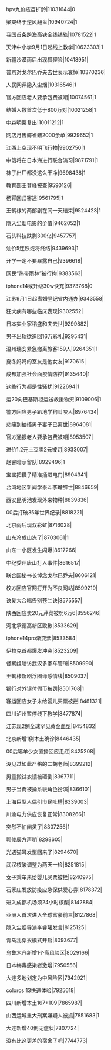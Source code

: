 hpv九价疫苗扩龄|11031644|0

梁爽终于逆风翻盘|10940724|1

我国首条跨海高铁全线铺轨|10781522|1

天津中小学9月1日起线上教学|10623303|1

新疆沙漠雨后出现狐狸脸|10418951|

普京对戈尔巴乔夫去世表示哀悼|10370236|

人民网评隐入尘烟|10316546|1

官方回应老人要承包费被嘲|10074561|1

结婚人数首次低于800万对|10021258|1

中森明菜复出|10011212|1

网店月售鳄雀鳝2000余单|9929652|1

江西上空现不明飞行物|9902750|1

中俄将在日本海进行联合演习|9871791|1

袜子出厂都没这么干净|9698438|1

教育部王登峰被查|9590126|

杨幂回归密逃|9561795|1

王鹤棣的两部剧在同一天结束|9524423|1

隐入尘烟电影的价值|9462052|1

石头科技跌剩300亿|9457757|

油价5连跌或将终结|9439693|1

开学一定不要暴露自己|9396618|

网民“热带雨林”被行拘|9383563|

iphone14或升级30w快充|9373768|0

江苏9月1日起离婚登记省内通办|9343558|

狂犬病有哪些临床表现|9302552|

日本实业家稻盛和夫去世|9299882|

男子出轨欲追回16万彩礼|9295431|

温州瑞安紧急撤离旅客159人|9264351|1

夏冬妈妈的室友是他女友|9170615|

成都加强社会面疫情防控|9135440|1

这些行为都是性骚扰|9122694|1

运20向巴基斯坦运送救援物资|9109006|1

警方回应男子趴地学狗叫咬人|8976434|

悲痛到抽搐男子妻子已离世|8964081|

官方通报老人要承包费被嘲|8953507|

进价1.2元土豆卖2元被罚|8933007|

赵睿暗示留队|8929496|1

宝宝把镊子精准捅进电门|8904341|

台湾地区新闻学泰斗李瞻辞世|8846659|

西安昆明池发现外来物种|8839836|

00后打破35年世界纪录|8818221|

北京雨后现双彩虹|8716028|

山东冷成山冻了|8703061|1

山东一小区发生闪爆|8617266|

中纪委评唐山打人事件|8616517|

联合国秘书长悼念戈尔巴乔夫|8606121|

校方回应官网打开为不良网站|8599219|

诀爱大合唱告别苍兰诀|8575557|

陕西回应卖20元芹菜被罚6万6|8556246|

河北承德高新区致歉|8533629|

iphone14pro渐变紫|8533584|

伊拉克首都爆发冲突|8523209|

督察组暗访武汉多家车管所|8509990|

王鹤棣新剧浮图缘感情线|8509037|

银行对外误付假币被罚|8501708|1

客运回应女子未给婴儿买票被拦|8481321|

四川泸州暂停线下教学|8477874|

江苏现2例全球罕见黄金血型|8454832|

北京新增1例本土确诊|8446435|

00后噶羊少女直播回应走红|8425208|

没见过如此严格的二胡老师|8399212|

男童搬试衣镜被砸倒|8367711|

男子当街被捅系玩角色扮演|8366101|

上海巨型人偶引市民吐槽|8339003|

川渝电力供应恢复正常|8308266|1

突然不怕幽灵了|8307256|1

郭俊辰方声明|8298605|

光遇猫耳发型回来了|8294670|

武汉核酸调整为两天一检|8251815|

女子乘车未给婴儿买票被拦|8240975|

石家庄发放防疫应急保供爱心券|8178372|

进入成都机场须24小时核酸|8142884|

亚洲人首次进入全球富豪前三|8127868|

隐入尘烟导演李睿珺发言|8125125|

青岛乱穿衣模式开启|8093677|

乌鲁木齐新增1个高风险区|8029166|

日本梅毒感染者激增|7950556|

大连多地划定为中风险区|7942921|

coloros 13快速体验|7925618|

四川新增本土167+109|7865987|

山西运城重大刑案嫌疑人被抓|7851683|1

大连新增40例无症状|7807724|

没有比这更差的宿舍了吧|7744773|


